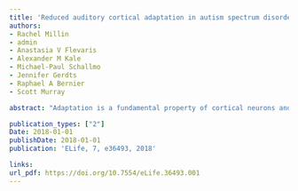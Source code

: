 ```yaml
---
title: 'Reduced auditory cortical adaptation in autism spectrum disorder'
authors: 
- Rachel Millin
- admin
- Anastasia V Flevaris
- Alexander M Kale
- Michael-Paul Schallmo
- Jennifer Gerdts
- Raphael A Bernier
- Scott Murray

abstract: "Adaptation is a fundamental property of cortical neurons and has been suggested to be altered in individuals with autism spectrum disorder (ASD). We used fMRI to measure adaptation induced by repeated audio-visual stimulation in early sensory cortical areas in individuals with ASD and neurotypical (NT) controls. The initial transient responses were equivalent between groups in both visual and auditory cortices and when stimulation occurred with fixed-interval and randomized-interval timing. However, in auditory but not visual cortex, the post-transient sustained response was greater in individuals with ASD than NT controls in the fixed-interval timing condition, reflecting reduced adaptation. Further, individual differences in the sustained response in auditory cortex correlated with ASD symptom severity. These findings are consistent with hypotheses that ASD is associated with increased neural responsiveness but that responsiveness differences only manifest after repeated stimulation, are specific to the temporal pattern of stimulation, and are confined to specific cortical regions."

publication_types: ["2"]
Date: 2018-01-01
publishDate: 2018-01-01
publication: 'ELife, 7, e36493, 2018'

links:
url_pdf: https://doi.org/10.7554/eLife.36493.001
---
```

